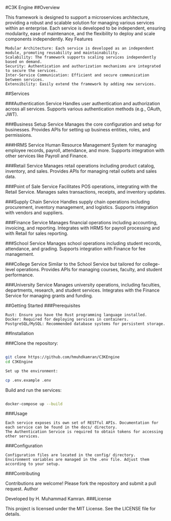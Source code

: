 #C3K Engine
##Overview

This framework is designed to support a microservices architecture, providing a robust and scalable solution for managing various services within an enterprise. Each service is developed to be independent, ensuring modularity, ease of maintenance, and the flexibility to deploy and scale components independently.
Key Features

    Modular Architecture: Each service is developed as an independent module, promoting reusability and maintainability.
    Scalability: The framework supports scaling services independently based on demand.
    Security: Authentication and authorization mechanisms are integrated to secure the services.
    Inter-Service Communication: Efficient and secure communication between services.
    Extensibility: Easily extend the framework by adding new services.

##Services

###Authentication Service
        Handles user authentication and authorization across all services.
        Supports various authentication methods (e.g., OAuth, JWT).

###Business Setup Service
        Manages the core configuration and setup for businesses.
        Provides APIs for setting up business entities, roles, and permissions.

###HRMS Service
        Human Resource Management System for managing employee records, payroll, attendance, and more.
        Supports integration with other services like Payroll and Finance.

###Retail Service
        Manages retail operations including product catalog, inventory, and sales.
        Provides APIs for managing retail outlets and sales data.

###Point of Sale Service
        Facilitates POS operations, integrating with the Retail Service.
        Manages sales transactions, receipts, and inventory updates.

###Supply Chain Service
        Handles supply chain operations including procurement, inventory management, and logistics.
        Supports integration with vendors and suppliers.

###Finance Service
        Manages financial operations including accounting, invoicing, and reporting.
        Integrates with HRMS for payroll processing and with Retail for sales reporting.

###School Service
        Manages school operations including student records, attendance, and grading.
        Supports integration with Finance for fee management.

###College Service
        Similar to the School Service but tailored for college-level operations.
        Provides APIs for managing courses, faculty, and student performance.

###University Service
        Manages university operations, including faculties, departments, research, and student services.
        Integrates with the Finance Service for managing grants and funding.

##Getting Started
###Prerequisites

    Rust: Ensure you have the Rust programming language installed.
    Docker: Required for deploying services in containers.
    PostgreSQL/MySQL: Recommended database systems for persistent storage.

##Installation

###Clone the repository:

```bash

git clone https://github.com/hmuhdkamran/C3KEngine
cd C3KEngine

Set up the environment:
```

```bash
cp .env.example .env
```

Build and run the services:

```bash

docker-compose up --build
```

###Usage

    Each service exposes its own set of RESTful APIs. Documentation for each service can be found in the docs/ directory.
    The Authentication Service is required to obtain tokens for accessing other services.

###Configuration

    Configuration files are located in the config/ directory.
    Environment variables are managed in the .env file. Adjust them according to your setup.

###Contributing

Contributions are welcome! Please fork the repository and submit a pull request.
Author

Developed by H. Muhammad Kamran.
###License

This project is licensed under the MIT License. See the LICENSE file for details.